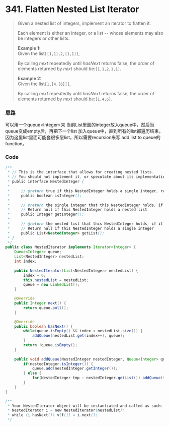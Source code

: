 # 341. Flatten Nested List Iterator

> Given a nested list of integers, implement an iterator to flatten it.
>
> Each element is either an integer, or a list -- whose elements may also be integers or other lists.
>
> **Example 1:**  
> Given the list`[[1,1],2,[1,1]]`,
>
> By calling _next_ repeatedly until _hasNext_ returns false, the order of elements returned by _next_ should be:`[1,1,2,1,1]`.
>
> **Example 2:**  
> Given the list`[1,[4,[6]]]`,
>
> By calling _next_ repeatedly until _hasNext_ returns false, the order of elements returned by _next_ should be:`[1,4,6]`.

### 思路

可以用一个queue&lt;Integer&gt;来 当前List里面的integer放入queue中，然后当queue变成empty后，再把下一个list 加入queue中，直到所有的list都遍历结束。因为这里list里面可能套很多层list，所以需要recursion来写 add list to queue的function。

### Code

```java
/**
 * // This is the interface that allows for creating nested lists.
 * // You should not implement it, or speculate about its implementation
 * public interface NestedInteger {
 *
 *     // @return true if this NestedInteger holds a single integer, rather than a nested list.
 *     public boolean isInteger();
 *
 *     // @return the single integer that this NestedInteger holds, if it holds a single integer
 *     // Return null if this NestedInteger holds a nested list
 *     public Integer getInteger();
 *
 *     // @return the nested list that this NestedInteger holds, if it holds a nested list
 *     // Return null if this NestedInteger holds a single integer
 *     public List<NestedInteger> getList();
 * }
 */
public class NestedIterator implements Iterator<Integer> {
    Queue<Integer> queue;
    List<NestedInteger> nestedList;
    int index;
    
    public NestedIterator(List<NestedInteger> nestedList) {
        index = 0;
        this.nestedList = nestedList;
        queue = new LinkedList();
    }

    @Override
    public Integer next() {
        return queue.poll();
    }

    @Override
    public boolean hasNext() {
        while(queue.isEmpty() && index < nestedList.size()) {
            addQueue(nestedList.get(index++), queue);
        }
        return !queue.isEmpty();
    }
    
    public void addQueue(NestedInteger nestedInteger, Queue<Integer> queue) {
        if(nestedInteger.isInteger()) {
            queue.add(nestedInteger.getInteger());
        } else {
            for(NestedInteger tmp : nestedInteger.getList()) addQueue(tmp, queue);
        }
    }
}

/**
 * Your NestedIterator object will be instantiated and called as such:
 * NestedIterator i = new NestedIterator(nestedList);
 * while (i.hasNext()) v[f()] = i.next();
 */
```



